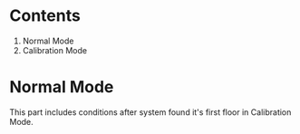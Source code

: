 # Contents

1. Normal Mode
2. Calibration Mode

# Normal Mode

This part includes conditions after system found it's first floor in Calibration Mode.

